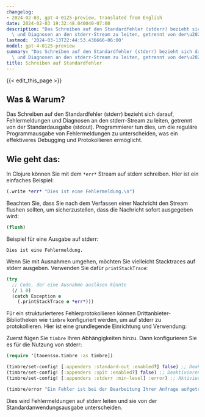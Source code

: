 ```yaml
---
changelog:
- 2024-02-03, gpt-4-0125-preview, translated from English
date: 2024-02-03 19:32:48.040040-07:00
description: "Das Schreiben auf den Standardfehler (stderr) bezieht sich darauf, Fehlermeldungen\
  \ und Diagnosen an den stderr-Stream zu leiten, getrennt von der\u2026"
lastmod: '2024-03-13T22:44:53.436666-06:00'
model: gpt-4-0125-preview
summary: "Das Schreiben auf den Standardfehler (stderr) bezieht sich darauf, Fehlermeldungen\
  \ und Diagnosen an den stderr-Stream zu leiten, getrennt von der\u2026"
title: Schreiben auf Standardfehler
---
```


{{< edit_this_page >}}

## Was & Warum?
Das Schreiben auf den Standardfehler (stderr) bezieht sich darauf, Fehlermeldungen und Diagnosen an den stderr-Stream zu leiten, getrennt von der Standardausgabe (stdout). Programmierer tun dies, um die reguläre Programmausgabe von Fehlermeldungen zu unterscheiden, was ein effektiveres Debugging und Protokollieren ermöglicht.

## Wie geht das:
In Clojure können Sie mit dem `*err*` Stream auf stderr schreiben. Hier ist ein einfaches Beispiel:

```clojure
(.write *err* "Dies ist eine Fehlermeldung.\n")
```

Beachten Sie, dass Sie nach dem Verfassen einer Nachricht den Stream flushen sollten, um sicherzustellen, dass die Nachricht sofort ausgegeben wird:

```clojure
(flush)
```

Beispiel für eine Ausgabe auf stderr:
```
Dies ist eine Fehlermeldung.
```

Wenn Sie mit Ausnahmen umgehen, möchten Sie vielleicht Stacktraces auf stderr ausgeben. Verwenden Sie dafür `printStackTrace`:

```clojure
(try
  ;; Code, der eine Ausnahme auslösen könnte
  (/ 1 0)
  (catch Exception e
    (.printStackTrace e *err*)))
```

Für ein strukturierteres Fehlerprotokollieren können Drittanbieter-Bibliotheken wie `timbre` konfiguriert werden, um auf stderr zu protokollieren. Hier ist eine grundlegende Einrichtung und Verwendung:

Zuerst fügen Sie `timbre` Ihren Abhängigkeiten hinzu. Dann konfigurieren Sie es für die Nutzung von stderr:

```clojure
(require '[taoensso.timbre :as timbre])

(timbre/set-config! [:appenders :standard-out :enabled?] false) ;; Deaktivieren des stdout-Protokollierens
(timbre/set-config! [:appenders :spit :enabled?] false) ;; Deaktivieren des Dateiprotokollierens
(timbre/set-config! [:appenders :stderr :min-level] :error) ;; Aktivieren von stderr für Fehler

(timbre/error "Ein Fehler ist bei der Bearbeitung Ihrer Anfrage aufgetreten.")
```

Dies wird Fehlermeldungen auf stderr leiten und sie von der Standardanwendungsausgabe unterscheiden.
